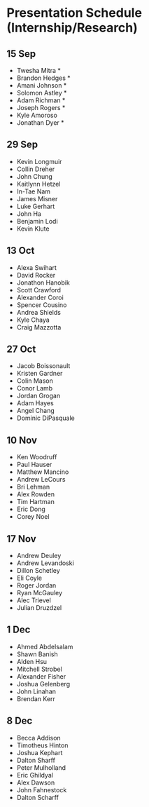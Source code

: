 # Presentation Schedule (Internship/Research)

## 15 Sep
- Twesha Mitra *
- Brandon Hedges *
- Amani Johnson *
- Solomon Astley *
- Adam Richman *
- Joseph Rogers *
- Kyle Amoroso
- Jonathan Dyer *

## 29 Sep
- Kevin Longmuir
- Collin Dreher
- John Chung
- Kaitlynn Hetzel
- In-Tae Nam
- James Misner
- Luke Gerhart
- John Ha
- Benjamin Lodi
- Kevin Klute

## 13 Oct
- Alexa Swihart
- David Rocker
- Jonathon Hanobik
- Scott Crawford
- Alexander Coroi
- Spencer Cousino
- Andrea Shields
- Kyle Chaya
- Craig Mazzotta

## 27 Oct
- Jacob Boissonault
- Kristen Gardner
- Colin Mason
- Conor Lamb
- Jordan Grogan
- Adam Hayes
- Angel Chang
- Dominic DiPasquale

## 10 Nov
- Ken Woodruff
- Paul Hauser
- Matthew Mancino
- Andrew LeCours
- Bri Lehman
- Alex Rowden
- Tim Hartman
- Eric Dong
- Corey Noel

## 17 Nov
- Andrew Deuley
- Andrew Levandoski
- Dillon Schetley
- Eli Coyle
- Roger Jordan
- Ryan McGauley
- Alec Trievel
- Julian Druzdzel

## 1 Dec
- Ahmed Abdelsalam
- Shawn Banish
- Alden Hsu
- Mitchell Strobel
- Alexander Fisher
- Joshua Gelenberg
- John Linahan
- Brendan Kerr

## 8 Dec
- Becca Addison
- Timotheus Hinton
- Joshua Kephart
- Dalton Sharff
- Peter Mulholland
- Eric Ghildyal
- Alex Dawson
- John Fahnestock
- Dalton Scharff

